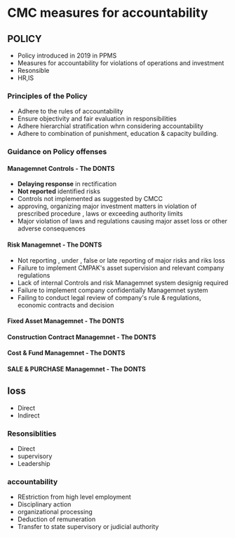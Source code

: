 # CMC measures for accountability

## POLICY 
- Policy introduced in 2019 in PPMS
- Measures for accountability for violations of operations and investment
- Resonsible
- HR,IS 


### Principles of the Policy
-  Adhere to the rules of accountability
-  Ensure objectivity and fair evaluation in responsibilities
-  Adhere hierarchial stratification whrn considering accountability
-  Adhere to combination of punishment, education & capacity building.
  
### Guidance on Policy offenses

#### Managemnet Controls - **The DONTS**
- **Delaying response** in rectification 
- **Not reported** identified risks
- Controls not implemented as suggested by CMCC
- approving, organizing major investment matters in violation of prescribed procedure , laws or exceeding authority limits
- Major violation of laws and regulations causing major asset loss or other adverse consequences

#### Risk Managemnet - **The DONTS**
- Not reporting , under , false or late reporting of major risks and riks loss
- Failure to implement CMPAK's asset supervision and relevant company regulations
- Lack of internal Controls and risk Managemnet system designig required
- Failure to implement company confidentially Managemnet system
- Failing to conduct legal review of company's rule & regulations, economic contracts and decision

#### Fixed Asset Managemnet  - **The DONTS**


#### Construction Contract Managemnet  - **The DONTS**

#### Cost & Fund Managemnet  - **The DONTS**

#### SALE & PURCHASE Managemnet  - **The DONTS**

## loss
- Direct
- Indirect


### Resonsiblities
- Direct
- supervisory
- Leadership

### accountability
- REstriction from high level employment
- Disciplinary action 
- organizational processing 
- Deduction of remuneration
- Transfer to state supervisory or judicial authority


